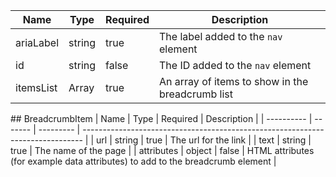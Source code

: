 | Name      | Type                  | Required | Description                                      |
| --------- | --------------------- | -------- | ------------------------------------------------ |
| ariaLabel | string                | true     | The label added to the `nav` element             |
| id        | string                | false    | The ID added to the `nav` element                |
| itemsList | Array<BreadcrumbItem> | true     | An array of items to show in the breadcrumb list |

## BreadcrumbItem
| Name | Type | Required | Description |
| ---------- | ------- | --------- | ------------------------------------------------------------------------------ |
| url | string | true | The url for the link |
| text | string | true | The name of the page |
| attributes | object | false | HTML attributes (for example data attributes) to add to the breadcrumb element |
